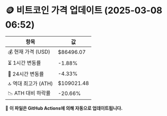 # 🪙 비트코인 가격 업데이트 (2025-03-08 06:52)

| 항목                | 값 |
|--------------------|----------------|
| 💰 현재 가격 (USD) | $86496.07 |
| ⏳ 1시간 변동률    | -1.88% |
| 📆 24시간 변동률   | -4.33% |
| 🔝 역대 최고가 (ATH) | $109021.48 |
| 📉 ATH 대비 하락률 | -20.66% |

🔄 **이 파일은 GitHub Actions에 의해 자동으로 업데이트됩니다.**
